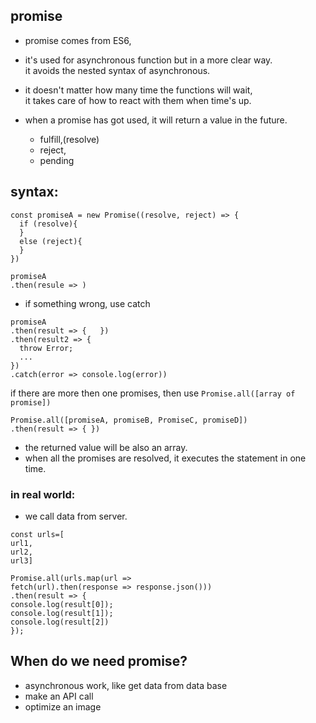 ## promise

- promise comes from ES6,
- it's used for asynchronous function but in a more clear way.   
it avoids the nested syntax of asynchronous.

- it doesn't matter how many time the functions will wait,      
it takes care of how to react with them when time's up.

- when a promise has got used, it will return a value in the future.
  - fulfill,(resolve)
  - reject,
  - pending

## syntax:

```
const promiseA = new Promise((resolve, reject) => {
  if (resolve){
  }
  else (reject){
  }
})

promiseA
.then(resule => )
```

- if something wrong, use catch

```
promiseA
.then(result => {   })
.then(result2 => {
  throw Error;
  ...
})
.catch(error => console.log(error))

```
if there are more then one promises,
then use ```Promise.all([array of promise])```
```
Promise.all([promiseA, promiseB, PromiseC, promiseD])
.then(result => { })

```
- the returned value will be also an array.
- when all the promises are resolved, it executes the statement in one time.


### in real world:

- we call data from server.
```
const urls=[
url1,
url2,
url3]

Promise.all(urls.map(url => 
fetch(url).then(response => response.json()))
.then(result => {
console.log(result[0]);
console.log(result[1]);
console.log(result[2])
});

```
## When do we need promise?

- asynchronous work, like get data from data base
- make an API call
- optimize an image



